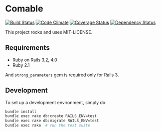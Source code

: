 # Comable

[![Build Status](https://secure.travis-ci.org/hyoshida/comable.png)](http://travis-ci.org/hyoshida/comable)
[![Code Climate](https://codeclimate.com/github/hyoshida/comable.png)](https://codeclimate.com/github/hyoshida/comable)
[![Coverage Status](https://coveralls.io/repos/hyoshida/comable/badge.png)](https://coveralls.io/r/hyoshida/comable)
[![Dependency Status](https://www.versioneye.com/user/projects/531934ceec1375cd39000931/badge.png)](https://www.versioneye.com/user/projects/531934ceec1375cd39000931)

This project rocks and uses MIT-LICENSE.

## Requirements

* Ruby on Rails 3.2, 4.0
* Ruby 2.1

And `strong_parameters` gem is required only for Rails 3.

## Development

To set up a development environment, simply do:

```bash
bundle install
bundle exec rake db:create RAILS_ENV=test
bundle exec rake db:migrate RAILS_ENV=test
bundle exec rake  # run the test suite
```
